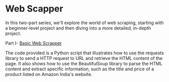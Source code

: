 # Web Scapper

In this two-part series, we'll explore the world of web scraping, starting with a beginner-level project and then diving into a more detailed, in-depth project. 

Part I- [Basic Web Scrapper](https://github.com/rahulsarma01/projects/blob/main/web_scapper/basic%20web%20scrapper/web_scapper.ipynb)

The code provided is a Python script that illustrates how to use the requests library to send a HTTP request to URL and retrieve the HTML content of the page. It also shows how to use the BeautifulSoup library to parse the HTML content and extract specific information, such as the title and price of a product listed on Amazon India's website.
